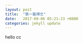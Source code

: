 ```yaml
---
layout: post
title:  "第一篇博文"
date:   2017-09-06 05:21:23 +0800
categories: jekyll update
---
```

hello cc